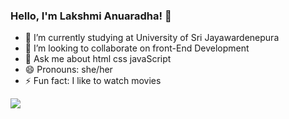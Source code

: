 ### Hello, I'm Lakshmi Anuaradha! 👋

- 🌱 I’m currently studying at University of Sri Jayawardenepura
- 👯 I’m looking to collaborate on front-End Development
- 💬 Ask me about html css javaScript 
- 😄 Pronouns: she/her
- ⚡ Fun fact: I like to watch movies
<!-- -  - 🔭 I’m currently working on ...
-  - 🤔 I’m looking for help with ... 
-  - 📫 How to reach me: ...  -->
<img src="https://github-readme-stats.vercel.app/api?username=bklanuradha&&show_icons=true&title_color=ffffff&icon_color=bb2acf&text_color=daf7dc&bg_color=151515">

